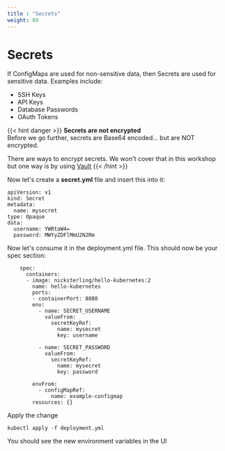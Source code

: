 ```yaml
---
title : "Secrets"
weight: 80
---
```


# Secrets

If ConfigMaps are used for non-sensitive data, then Secrets are used for sensitive data. Examples include:

- SSH Keys
- API Keys
- Database Passwords
- OAuth Tokens

{{< hint danger >}}
**Secrets are not encrypted**  
Before we go further, secrets are Base64 encoded... but are NOT encrypted.

There are ways to encrypt secrets. We won't cover that in this workshop but one way is by using [Vault](https://www.hashicorp.com/resources/vault-secret-management-kubernetes/)
{{< /hint >}}

Now let's create a **secret.yml** file and insert this into it:
```
apiVersion: v1
kind: Secret
metadata:
  name: mysecret
type: Opaque
data:
  username: YWRtaW4=
  password: MWYyZDFlMmU2N2Rm
```

Now let's consume it in the deployment.yml file. This should now be your spec section:
```
    spec:
      containers:
      - image: nicksterling/hello-kubernetes:2
        name: hello-kubernetes
        ports:
        - containerPort: 8080
        env:
          - name: SECRET_USERNAME
            valueFrom:
              secretKeyRef:
                name: mysecret
                key: username

          - name: SECRET_PASSWORD
            valueFrom:
              secretKeyRef:
                name: mysecret
                key: password
       
        envFrom:
          - configMapRef:
              name: example-configmap
        resources: {}

```

Apply the change
```
kubectl apply -f deployment.yml
```

You should see the new environment variables in the UI